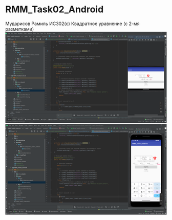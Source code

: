 # RMM_Task02_Android
Мударисов Рамиль ИС302(с)
Квадратное уравнение (с 2-мя разметками)
![Screenshot](Screenshot_H.png)
![Screenshot](Screenshot_V.png)

